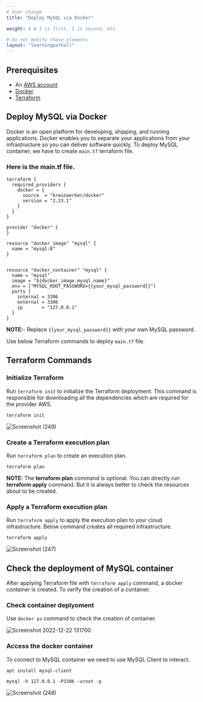 ```yaml
---
# User change
title: "Deploy MySQL via Docker"

weight: 4 # 1 is first, 2 is second, etc.

# Do not modify these elements
layout: "learningpathall"
---
```



## Prerequisites

* An [AWS account](https://portal.aws.amazon.com/billing/signup?nc2=h_ct&src=default&redirect_url=https%3A%2F%2Faws.amazon.com%2Fregistration-confirmation#/start)
* [Docker](https://www.simplilearn.com/tutorials/docker-tutorial/how-to-install-docker-on-ubuntu)
* [Terraform](https://github.com/zachlas/arm-software-developers-ads/blob/main/content/install-tools/terraform.md)

## Deploy MySQL via Docker
Docker is an open platform for developing, shipping, and running applications. Docker enables you to separate your applications from your infrastructure so you can deliver software quickly.
To deploy MySQL container, we have to create `main.tf` terraform file.


### Here is the main.tf file.
```console
terraform {
  required_providers {
    docker = {
      source  = "kreuzwerker/docker"
      version = "2.23.1"
    }
  }
}

provider "docker" {
}

resource "docker_image" "mysql" {
  name = "mysql:8"
}


resource "docker_container" "mysql" {
  name = "mysql"
  image = "${docker_image.mysql.name}"
  env = ["MYSQL_ROOT_PASSWORD={{your_mysql_password}}"]
  ports {
    internal = 3306
    external = 3306
    ip       = "127.0.0.1"
  }
}
```
**NOTE:**- Replace `{{your_mysql_password}}` with your own MySQL password.

Use below Terraform commands to deploy `main.tf` file.

## Terraform Commands

### Initialize Terraform

Run `terraform init` to initialize the Terraform deployment. This command is responsible for downloading all the dependencies which are required for the provider AWS.

```console
terraform init
```
    
![Screenshot (249)](https://user-images.githubusercontent.com/92315883/209109372-34a05d22-097e-4018-97c5-ef072d9b0e20.png)

### Create a Terraform execution plan

Run `terraform plan` to create an execution plan.

```console
terraform plan
```

**NOTE:** The **terraform plan** command is optional. You can directly run **terraform apply** command. But it is always better to check the resources about to be created.

### Apply a Terraform execution plan

Run `terraform apply` to apply the execution plan to your cloud infrastructure. Below command creates all required infrastructure.

```console
terraform apply
```      

![Screenshot (247)](https://user-images.githubusercontent.com/92315883/209082799-476b17f1-6851-4f93-b8db-287daddc52d3.png)
   

## Check the deployment of MySQL container

After applying Terraform file with `terraform apply` command, a docker container is created. To verify the creation of a container.

### Check container deplyoment
Use `docker ps` command to check the creation of container.

![Screenshot 2022-12-22 131700](https://user-images.githubusercontent.com/92315883/209083915-cf7100d1-d26a-4aad-8239-d3e75cd01c62.png)

### Access the docker container
To connect to MySQL container we need to use MySQL Client to interact.
```console
apt install mysql-client
```
```console
mysql -h 127.0.0.1 -P3306 -uroot -p
```

![Screenshot (248)](https://user-images.githubusercontent.com/92315883/209085632-6dff8769-6d81-4bfc-a0a2-ce1b352aebac.png)

